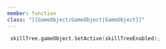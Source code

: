 ```yaml
---
member: function
class: "[[GameObject/GameObject|GameObject]]"
---
```



```cpp
 skillTree.gameObject.SetActive(skillTreeEnabled);
```